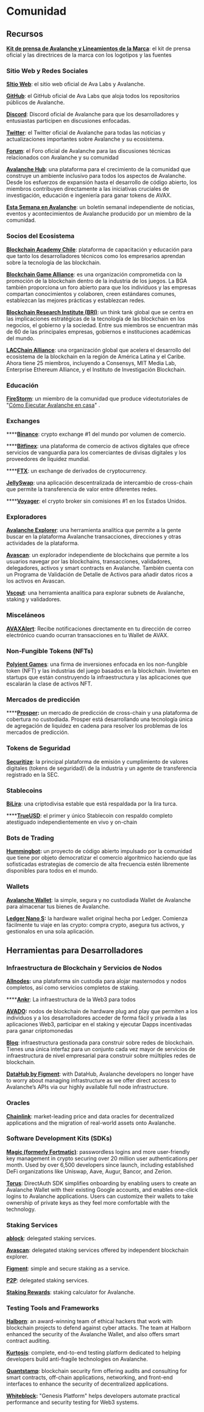 # Comunidad


## Recursos

[**Kit de prensa de Avalanche y Lineamientos de la Marca**](https://support.avalabs.org/en/articles/4132288-ava-labs-and-avalanche-press-kit-and-brand-assets): el kit de prensa oficial y las directrices de la marca con los logotipos y las fuentes

### Sitio Web y Redes Sociales

[**SItio Web**](https://avax.network): el sitio web oficial de Ava Labs y Avalanche.

[**GitHub**](https://github.com/ava-labs): el GitHub oficial de Ava Labs que aloja todos los repositorios públicos de Avalanche.

[**Discord**](https://chat.avax.network): Discord oficial de Avalanche para que los desarrolladores y entusiastas participen en discusiones enfocadas.

[**Twitter**](https://twitter.com/avalancheavax): el Twitter oficial de Avalanche para todas las noticias y actualizaciones importantes sobre Avalanche y su ecosistema.

[**Forum**](https://forum.avax.network): el Foro oficial de Avalanche para las discusiones técnicas relacionados con Avalanche y su comunidad

[**Avalanche Hub**](https://community.avax.network/accounts/login/?next=/): una plataforma para el crecimiento de la comunidad que construye un ambiente inclusivo para todos los aspectos de Avalanche. Desde los esfuerzos de expansión hasta el desarrollo de código abierto, los miembros contribuyen directamente a las iniciativas cruciales de investigación, educación e ingeniería para ganar tokens de AVAX.

[**Esta Semana en Avalanche**](https://weavax.substack.com/): un boletín semanal independiente de noticias, eventos y acontecimientos de Avalanche producido por un miembro de la comunidad.

### Socios del Ecosistema

[**Blockchain Academy Chile**](https://www.blockchainacademy.cl/): plataforma de capacitación y educación para que tanto los desarrolladores técnicos como los empresarios aprendan sobre la tecnología de las blockchain.

[**Blockchain Game Alliance**](https://blockchaingamealliance.org/): es una organización comprometida con la promoción de la blockchain dentro de la industria de los juegos. La BGA también proporciona un foro abierto para que los individuos y las empresas compartan conocimientos y colaboren, creen estándares comunes, establezcan las mejores prácticas y establezcan redes.

[**Blockchain Research Institute \(BRI\)**](https://www.blockchainresearchinstitute.org/): un think tank global que se centra en las implicaciones estratégicas de la tecnología de las blockchain en los negocios, el gobierno y la sociedad. Entre sus miembros se encuentran más de 60 de las principales empresas, gobiernos e instituciones académicas del mundo.

[**LACChain Alliance**](https://www.lacchain.net/home#/alliance): una organización global que acelera el desarrollo del ecosistema de la blockchain en la región de América Latina y el Caribe. Ahora tiene 25 miembros, incluyendo a Consensys, MIT Media Lab, Enterprise Ethereum Alliance, y el Instituto de Investigación Blockchain.

### Educación

[**FireStorm**](https://www.youtube.com/channel/UC96iC-a7Ekk6GdaYhQ_mI-w): un miembro de la comunidad que produce videotutoriales de "[Cómo Ejecutar Avalanche en casa](https://www.youtube.com/watch?v=kyHiLcw4Qg0&list=PLRjGGVtaMdsvR3OChEp4862V6fQyPYJ7T)" .

### Exchanges

\*\*\*\*[**Binance**](https://www.binance.com): crypto exchange \#1 del mundo  por volumen de comercio.

\*\*\*\*[**Bitfinex**](https://www.bitfinex.com): una plataforma de comercio de activos digitales que ofrece servicios de vanguardia para los comerciantes de divisas digitales y los proveedores de liquidez mundial.

\*\*\*\*[**FTX**](https://ftx.com): un exchange de derivados de cryptocurrency.

[**JellySwap**](https://jelly.market/): una aplicación descentralizada de intercambio de cross-chain que permite la transferencia de valor entre diferentes redes.

\*\*\*\*[**Voyager**](https://www.investvoyager.com): el crypto broker sin comisiones \#1 en los Estados Unidos.

### Exploradores

[**Avalanche Explorer**](https://explorer.avax.network): una herramienta analítica que permite a la gente buscar en la plataforma Avalanche transacciones, direcciones y otras actividades de la plataforma.

[**Avascan**](https://github.com/ava-labs/avalanche-docs/tree/94d2e4aeddbf91f89b830f9b44b4aa60089ac755/learn/www.avascan.info): un explorador independiente de blockchains que permite a los usuarios navegar por las blockchains, transacciones, validadores, delegadores, activos y smart contracts en Avalanche. También cuenta con un Programa de Validación de Detalle de Activos para añadir datos ricos a los activos en Avascan.

[**Vscout**](https://vscout.io): una herramienta analítica para explorar subnets de Avalanche, staking y validadores.

### Misceláneos

[**AVAXAlert**](https://avaxalert.com): Recibe notificaciones directamente en tu dirección de correo electrónico cuando ocurran transacciones en tu Wallet de AVAX.

### Non-Fungible Tokens \(NFTs\)

[**Polyient Games**](https://www.polyient.games): una firma de inversiones enfocada en  los non-fungible token \(NFT\) y las industrias del juego basados en la blockchain. Invierten en startups que están construyendo la infraestructura y las aplicaciones que escalarán la clase de activos NFT.

### **Mercados de predicción**

\*\*\*\*[**Prosper**](https://prosper.so/)**:** un mercado de predicción de cross-chain y una plataforma de cobertura no custodiada. Prosper está desarrollando una tecnología única de agregación de liquidez en cadena para resolver los problemas de los mercados de predicción.

### Tokens de Seguridad

[**Securitize**](https://www.securitize.io/): la principal plataforma de emisión y cumplimiento de valores digitales \(tokens de seguridad)\ de la industria y un agente de transferencia registrado en la SEC.

### Stablecoins

[**BiLira**](https://www.bilira.co): una criptodivisa estable que está respaldada por la lira turca.

\*\*\*\*[**TrueUSD**](https://www.trusttoken.com): el primer y único Stablecoin con respaldo completo atestiguado independientemente en vivo y on-chain

### Bots de Trading

[**Hummingbot**](https://hummingbot.io/)**:** un proyecto de código abierto impulsado por la comunidad que tiene por objeto democratizar el comercio algorítmico haciendo que las sofisticadas estrategias de comercio de alta frecuencia estén libremente disponibles para todos en el mundo.

### Wallets

[**Avalanche Wallet**](https://wallet.avax.network): la simple, segura y no custodiada Wallet de Avalanche para almacenar tus bienes de Avalanche.

[**Ledger Nano S**](https://shop.ledger.com/products/ledger-nano-s)**:** la hardware wallet original hecha por Ledger. Comienza fácilmente tu viaje en las crypto: compra crypto, asegura tus activos, y gestionalos en una sola aplicación.

## Herramientas para Desarrolladores

### Infraestructura de Blockchain y Servicios de Nodos

[**Allnodes**](https://www.allnodes.com)**:** una plataforma sin custodia para alojar masternodos y nodos completos, así como servicios completos de staking.

\*\*\*\*[**Ankr**](https://www.ankr.com): La infraestructura de la Web3 para todos

[**AVADO**](https://ava.do/)**:** nodos de blockchain de hardware plug and play que permiten a los individuos y a los desarrolladores acceder de forma fácil y privada a las aplicaciones Web3, participar en el staking y ejecutar Dapps incentivadas para ganar criptomonedas

[**Bloq**](https://www.bloq.com): infraestructura gestionada para construir sobre redes de blockchain. Tienes una única interfaz para un conjunto cada vez mayor de servicios de infraestructura de nivel empresarial para construir sobre múltiples redes de blockchain.

[**DataHub by Figment**](https://figment.io/datahub/avalanche/): with DataHub, Avalanche developers no longer have to worry about managing infrastructure as we offer direct access to Avalanche’s APIs via our highly available full node infrastructure.

### Oracles

[**Chainlink**](https://chain.link/): market-leading price and data oracles for decentralized applications and the migration of real-world assets onto Avalanche.

### Software Development Kits \(SDKs\)

[**Magic \(formerly Fortmatic\)**](https://magic.link/): passwordless logins and more user-friendly key management in crypto securing over 20 million user authentications per month. Used by over 6,500 developers since launch, including established DeFi organizations like Uniswap, Aave, Augur, Bancor, and Zerion.

[**Torus**](https://tor.us/): DirectAuth SDK simplifies onboarding by enabling users to create an Avalanche Wallet with their existing Google accounts, and enables one-click logins to Avalanche applications. Users can customize their wallets to take ownership of private keys as they feel more comfortable with the technology.

### Staking Services

[**ablock**](https://ablock.io/avalanche): delegated staking services.

[**Avascan**](https://blog.avascan.info/2020-10-14-avascan-validators-october-2020.html): delegated staking services offered by independent blockchain explorer.

[**Figment**](https://figment.io/): simple and secure staking as a service.

[**P2P**](https://p2p.org/avalanche): delegated staking services.

[**Staking Rewards**](https://www.stakingrewards.com/earn/avalanche): staking calculator for Avalanche.

### Testing Tools and Frameworks

[**Halborn**](https://halborn.com/): an award-winning team of ethical hackers that work with blockchain projects to defend against cyber attacks. The team at Halborn enhanced the security of the Avalanche Wallet, and also offers smart contract auditing.

[**Kurtosis**](https://github.com/ava-labs/avalanche-docs/tree/94d2e4aeddbf91f89b830f9b44b4aa60089ac755/learn/www.kurtosistech.com): complete, end-to-end testing platform dedicated to helping developers build anti-fragile technologies on Avalanche.

[**Quantstamp**](https://quantstamp.com/): blockchain security firm offering audits and consulting for smart contracts, off-chain applications, networking, and front-end interfaces to enhance the security of decentralized applications.

[**Whiteblock**](https://whiteblock.io/)**:** "Genesis Platform" helps developers automate practical performance and security testing for Web3 systems.

<!--stackedit_data:
eyJoaXN0b3J5IjpbLTExMzk1OTI5MDgsNTkxOTAxODg1LDEyMj
QzNDY1NjZdfQ==
-->